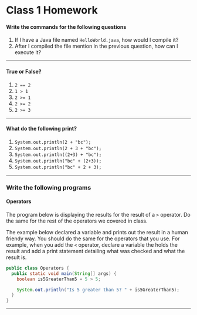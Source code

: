 # Class 1 Homework


#### Write the commands for the following questions

1. If I have a Java file named `HelloWorld.java`, how would I compile it?
1. After I compiled the file mention in the previous question, how can I execute it?

---

#### True or False?

1. `2 == 2`
1. `1 > 1`
1. `2 >= 1`
1. `2 >= 2`
1. `2 >= 3`

---

#### What do the following print?

1. `System.out.println(2 + "bc");`
1. `System.out.println(2 + 3 + "bc");`
1. `System.out.println((2+3) + "bc");`
1. `System.out.println("bc" + (2+3));`
1. `System.out.println("bc" + 2 + 3);`

---

### Write the following programs

#### Operators

The program below is displaying the results for the result of a `>` operator.
Do the same for the rest of the operators we covered in class.

The example below declared a variable and prints out the result in a human
friendy way. You should do the same for the operators that you use. For
example, when you add the `<` operator, declare a variable the holds the result
and add a print statement detailing what was checked and what the result is.

```java
public class Operators {
  public static void main(String[] args) {
    boolean is5GreaterThan5 = 5 > 5;

    System.out.println("Is 5 greater than 5? " + is5GreaterThan5);
  }
}
```

---
